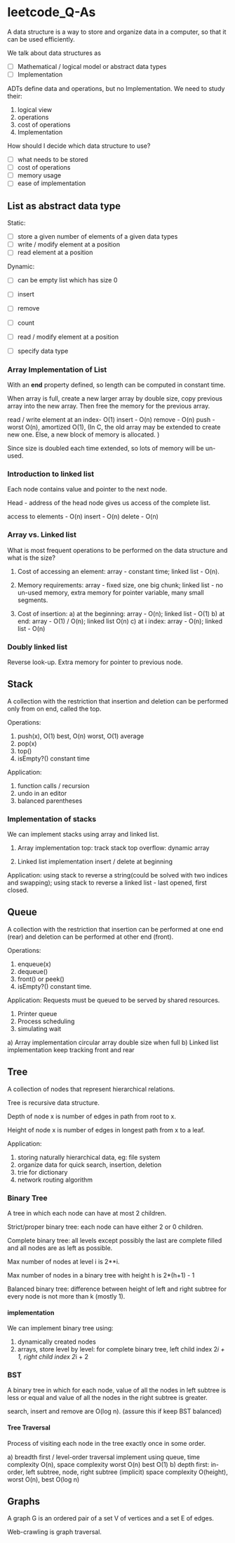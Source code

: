 # leetcode_Q-As

A data structure is a way to store and organize data in a computer, so that it can be used efficiently.

We talk about data structures as
- [ ] Mathematical / logical model or abstract data types
- [ ] Implementation

ADTs define data and operations, but no Implementation. We need to study their:
1) logical view
2) operations
3) cost of operations
4) Implementation

How should I decide which data structure to use?

 - [ ] what needs to be stored
 - [ ] cost of operations
 - [ ] memory usage
 - [ ] ease of implementation

## List as abstract data type

Static:
- [ ] store a given number of elements of a given data types
- [ ] write / modify element at a position
- [ ] read element at a position

Dynamic:
- [ ] can be empty list which has size 0
- [ ] insert
- [ ] remove
- [ ] count
- [ ] read / modify element at a position
- [ ] specify data type


### Array Implementation of List

With an **end** property defined, so length can be computed in constant time.

When array is full, create a new larger array by double size, copy previous array into the new array. Then free the memory for the previous array.

read / write element at an index- O(1)
insert - O(n)
remove - O(n)
push - worst O(n), amortized O(1), (In C, the old array may be extended to create new one. Else, a new block of memory is allocated. )

Since size is doubled each time extended, so lots of memory will be un-used.

### Introduction to linked list

Each node contains value and pointer to the next node.

Head - address of the head node gives us access of the complete list.

access to elements - O(n)
insert - O(n)
delete - O(n)

### Array vs. Linked list

What is most frequent operations to be performed on the data structure and what is the size?

1) Cost of accessing an element: array - constant time; linked list - O(n).

2) Memory requirements: array - fixed size, one big chunk; linked list - no un-used memory, extra memory for pointer variable, many small segments.

3) Cost of insertion:
a) at the beginning: array - O(n); linked list - O(1)
b) at end: array - O(1) / O(n); linked list O(n)
c) at i index: array - O(n); linked list - O(n)

### Doubly linked list

Reverse look-up.
Extra memory for pointer to previous node.

## Stack

A collection with the restriction that insertion and deletion can be performed only from on end, called the top.

Operations:
1) push(x), O(1) best, O(n) worst, O(1) average
2) pop(x)
3) top()
4) isEmpty?()
constant time

Application:
1) function calls / recursion
2) undo in an editor
3) balanced parentheses

### Implementation of stacks

We can implement stacks using array and linked list.

1) Array implementation
top: track stack top
overflow: dynamic array

2) Linked list implementation
insert / delete at beginning

Application:
using stack to reverse a string(could be solved with two indices and swapping);
using stack to reverse a linked list - last opened, first closed.

## Queue

A collection with the restriction that insertion can be performed at one end (rear) and deletion can be performed at other end (front).

Operations:
1) enqueue(x)
2) dequeue()
3) front() or peek()
4) isEmpty?()
constant time.

Application:
Requests must be queued to be served by shared resources.
1) Printer queue
2) Process scheduling
3) simulating wait

a) Array implementation
circular array
double size when full
b) Linked list implementation
keep tracking front and rear

## Tree

A collection of nodes that represent hierarchical relations.

Tree is recursive data structure.

Depth of node x is number of edges in path from root to x.

Height of node x is number of edges in longest path from x to a leaf.

Application:
1) storing naturally hierarchical data, eg: file system
2) organize data for quick search, insertion, deletion
3) trie for dictionary
4) network routing algorithm

### Binary Tree

A tree in which each node can have at most 2 children.

Strict/proper binary tree: each node can have either 2 or 0 children.

Complete binary tree: all levels except possibly the last are complete filled and all nodes are as left as possible.

Max number of nodes at level i is 2**i.

Max number of nodes in a binary tree with height h is 2*(h+1) - 1

Balanced binary tree: difference between height of left and right subtree for every node is not more than k (mostly 1).

#### implementation
We can implement binary tree using:
1) dynamically created nodes
2) arrays, store level by level: for complete binary tree, left child index 2*i + 1, right child index 2*i + 2

### BST

A binary tree in which for each node, value of all the nodes in left subtree is less or equal and value of all the nodes in the right subtree is greater.

search, insert and remove are O(log n). (assure this if keep BST balanced)

#### Tree Traversal

Process of visiting each node in the tree exactly once in some order.

a) breadth first / level-order traversal
    implement using queue, time complexity O(n), space complexity worst O(n) best O(1)
b) depth first: in-order, left subtree, node, right subtree
    (implicit) space complexity O(height), worst O(n), best O(log n)

## Graphs

A graph G is an ordered pair of a set V of vertices and a set E of edges.

Web-crawling is graph traversal.
